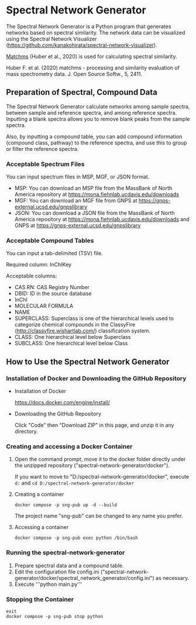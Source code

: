 # Spectral Network Generator
The Spectral Network Generator is a Python program that generates networks based on spectral similarity. The network data can be visualized using the Spectral Network Visualizer (https://github.com/kanakohirata/spectral-network-visualizer).

[Matchms](https://github.com/matchms/matchms) (Huber et al., 2020) is used for calculating spectral similarity.

Huber F. et al.  (2020) matchms - processing and similarity evaluation of mass spectrometry data. J. Open Source Softw., 5, 2411.

## Preparation of Spectral, Compound Data
The Spectral Network Generator calculate networks among sample spectra, between sample and reference spectra, and among reference spectra. Inputting a blank spectra allows you to remove blank peaks from the sample spectra.

Also, by inputting a compound table, you can add compound information (compound class, pathway) to the reference spectra, and use this to group or filter the reference spectra.

### Acceptable Spectrum Files
You can input spectrum files in MSP, MGF, or JSON format.


- MSP: You can download an MSP file from the MassBank of North America repository at https://mona.fiehnlab.ucdavis.edu/downloads
- MGF: You can download an MGF file from GNPS at https://gnps-external.ucsd.edu/gnpslibrary
- JSON: You can download a JSON file from the MassBank of North America repository at https://mona.fiehnlab.ucdavis.edu/downloads and GNPS at https://gnps-external.ucsd.edu/gnpslibrary

### Acceptable Compound Tables
You can input a tab-delimited (TSV) file.


Required column: InChIKey

Acceptable columns:
- CAS RN: CAS Registry Number
- DBID: ID in the source database
- InChI
- MOLECULAR FORMULA
- NAME
- SUPERCLASS: Superclass is one of the hierarchical levels used to categorize chemical compounds in the ClassyFire (http://classyfire.wishartlab.com/) classification system.
- CLASS: One hierarchical level below Superclass
- SUBCLASS: One hierarchical level below Class

## How to Use the Spectral Network Generator
### Installation of Docker and Downloading the GitHub Repository
- Installation of Docker

  https://docs.docker.com/engine/install/
- Downloading the GitHub Repository

  Click "Code" then "Download ZIP" in this page, and unzip it in any directory.

### Creating and accessing a Docker Container
1. Open the command prompt, move it to the docker folder directly under the unzipped repository ("spectral-network-generator/docker").

   If you want to move to "D:/spectral-network-generator/docker", execute ```d:``` and ```cd D:/spectral-network-generator/docker```

3. Creating a container

   ```
   docker compose -p sng-pub up -d --build
   ```
   
   The project name "sng-pub" can be changed to any name you prefer.

5. Accessing a container

   ```
   docker compose -p sng-pub exec python /bin/bash
   ```

### Running the spectral-network-generator
1. Prepare spectral data and a compound table.
2. Edit the configuration file config.ini ("spectral-network-generator/docker/spectral_network_generator/config.ini") as necessary.
3. Execute '''python main.py'''

### Stopping the Container
```
exit
docker compose -p sng-pub stop python
```
 
